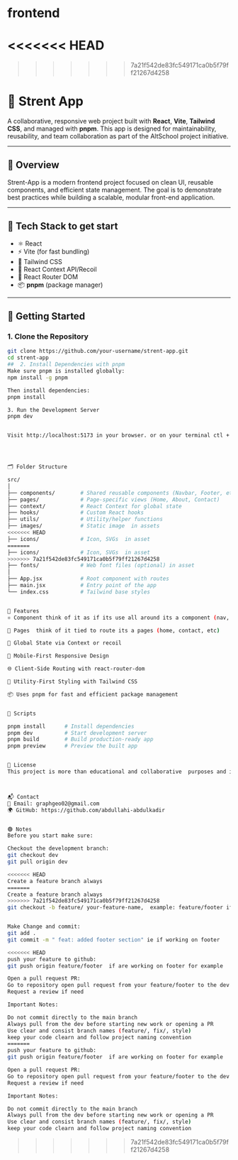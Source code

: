 # frontend
<<<<<<< HEAD
=======

>>>>>>> 7a21f542de83fc549171ca0b5f79ff21267d4258
# 🌟 Strent App

A collaborative, responsive web project built with **React**, **Vite**, **Tailwind CSS**, and managed with **pnpm**. This app is designed for maintainability, reusability, and team collaboration as part of the AltSchool project initiative.

---

## 📌 Overview

Strent-App is a modern frontend project focused on clean UI, reusable components, and efficient state management. The goal is to demonstrate best practices while building a scalable, modular front-end application.

---

## 🧰 Tech Stack to get start

- ⚛️ React
- ⚡ Vite (for fast bundling)
- 💨 Tailwind CSS
- 🧠 React Context API/Recoil
- 🧩 React Router DOM
- 📦 **pnpm** (package manager)

---

## 🚀 Getting Started

### 1. Clone the Repository

```bash
git clone https://github.com/your-username/strent-app.git
cd strent-app
##  2. Install Dependencies with pnpm
Make sure pnpm is installed globally:
npm install -g pnpm

Then install dependencies:
pnpm install

3. Run the Development Server
pnpm dev


Visit http://localhost:5173 in your browser. or on your terminal ctl + click




🗂️ Folder Structure

src/
│
├── components/        # Shared reusable components (Navbar, Footer, etc.)
├── pages/             # Page-specific views (Home, About, Contact)
├── context/           # React Context for global state
├── hooks/             # Custom React hooks
├── utils/             # Utility/helper functions
├── images/            # Static image  in assets
<<<<<<< HEAD
├── icons/             # Icon, SVGs  in asset 
=======
├── icons/             # Icon, SVGs  in asset
>>>>>>> 7a21f542de83fc549171ca0b5f79ff21267d4258
├── fonts/             # Web font files (optional) in asset
│
├── App.jsx            # Root component with routes
├── main.jsx           # Entry point of the app
└── index.css          # Tailwind base styles


🧪 Features
⚛️ Component think of it as if its use all around its a component (nav, footer, button )

🔁 Pages  think of it tied to route its a pages (home, contact, etc)

🧠 Global State via Context or recoil

📱 Mobile-First Responsive Design

🌐 Client-Side Routing with react-router-dom

💨 Utility-First Styling with Tailwind CSS

📦 Uses pnpm for fast and efficient package management


📝 Scripts

pnpm install      # Install dependencies
pnpm dev          # Start development server
pnpm build        # Build production-ready app
pnpm preview      # Preview the built app


🧾 License
This project is more than educational and collaborative  purposes and is part of the AltSchool Africa project work and beyond



📬 Contact
📧 Email: graphgeo02@gmail.com
🌍 GitHub: https://github.com/abdullahi-abdulkadir


🟢 Notes
Before you start make sure:

Checkout the development branch:
git checkout dev
git pull origin dev

<<<<<<< HEAD
Create a feature branch always 
=======
Create a feature branch always
>>>>>>> 7a21f542de83fc549171ca0b5f79ff21267d4258
git checkout -b feature/ your-feature-name,  example: feature/footer if you are working on footer


Make Change and commit:
git add .
git commit -m " feat: added footer section" ie if working on footer

<<<<<<< HEAD
push your feature to github: 
git push origin feature/footer  if are working on footer for example

Open a pull request PR: 
Go to repository open pull request from your feature/footer to the dev
Request a review if need 

Important Notes:

Do not commit directly to the main branch 
Always pull from the dev before starting new work or opening a PR
Use clear and consist branch names (feature/, fix/, style)
keep your code clearn and follow project naming convention
=======
push your feature to github:
git push origin feature/footer  if are working on footer for example

Open a pull request PR:
Go to repository open pull request from your feature/footer to the dev
Request a review if need

Important Notes:

Do not commit directly to the main branch
Always pull from the dev before starting new work or opening a PR
Use clear and consist branch names (feature/, fix/, style)
keep your code clearn and follow project naming convention
```
>>>>>>> 7a21f542de83fc549171ca0b5f79ff21267d4258
